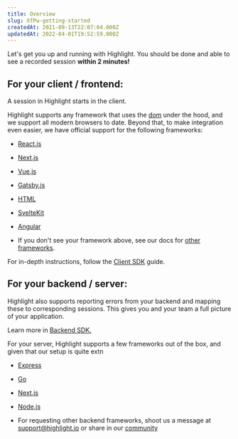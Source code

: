 ```yaml
---
title: Overview
slug: XfPw-getting-started
createdAt: 2021-09-13T22:07:04.000Z
updatedAt: 2022-04-01T19:52:59.000Z
---
```


Let's get you up and running with Highlight. You should be done and able to see a recorded session **within 2 minutes!**
## For your client / frontend:

A session in Highlight starts in the client. 

Highlight supports any framework that uses the [dom](https://www.w3schools.com/js/js_htmldom.asp) under the hood, and we support all modern browsers to date. Beyond that, to make integration even easier, we have official support for the following frameworks:

-   [React.js](/getting-started/client-sdk/reactjs)

-   [Next.js](/getting-started/client-sdk/nextjs)

-   [Vue.js](/getting-started/client-sdk/vuejs)

-   [Gatsby.js](/getting-started/client-sdk/gatsbyjs)

-   [HTML](/getting-started/client-sdk/html)

-   [SvelteKit](/getting-started/client-sdk/sveltekit)

-   [Angular](/getting-started/client-sdk/angular)

-   If you don't see your framework above, see our docs for [other frameworks](/getting-started/client-sdk/other).

For in-depth instructions, follow the [Client SDK](/getting-started/client-sdk) guide.

## For your backend / server:

Highlight also supports reporting errors from your backend and mapping these to corresponding sessions. This gives you and your team a full picture of your application. 

Learn more in [Backend SDK.](/getting-started/backend-sdk)

For your server, Highlight supports a few frameworks out of the box, and given that our setup is quite extn

-   [Express](/getting-started/backend-sdk/express)

-   [Go](/getting-started/backend-sdk/express)

-   [Next.js](/getting-started/backend-sdk/express)

-   [Node.js](/getting-started/client-sdk/nextjs)

-   For requesting other backend frameworks, shoot us a message at [support@highlight.io](mailto:support@highlight.io) or share in our [community](https://discord.gg/yxaXEAqgwN)
